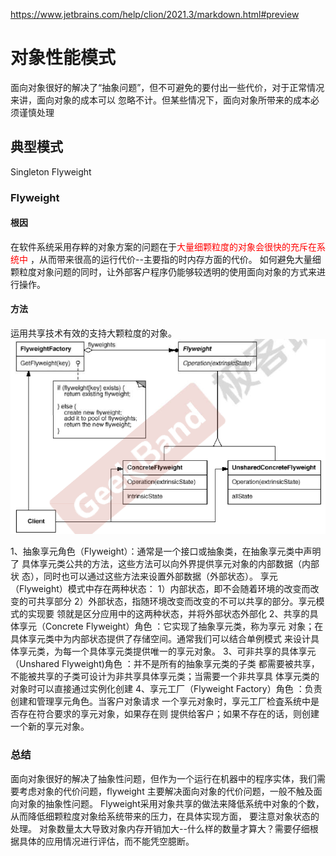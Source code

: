 https://www.jetbrains.com/help/clion/2021.3/markdown.html#preview

# 对象性能模式
面向对象很好的解决了“抽象问题”，但不可避免的要付出一些代价，对于正常情况来讲，面向对象的成本可以
忽略不计。但某些情况下，面向对象所带来的成本必须谨慎处理
## 典型模式
Singleton
Flyweight

### Flyweight
#### 根因
在软件系统采用存粹的对象方案的问题在于<font color=red>大量细颗粒度的对象会很快的充斥在系统中</font>
，从而带来很高的运行代价--主要指的时内存方面的代价。
如何避免大量细颗粒度对象问题的同时，让外部客户程序仍能够较透明的使用面向对象的方式来进行操作。
#### 方法
运用共享技术有效的支持大颗粒度的对象。
![img_1.png](img_1.png)

1、抽象享元角色（Flyweight）：通常是一个接口或抽象类，在抽象享元类中声明了
具体享元类公共的方法，这些方法可以向外界提供享元对象的内部数据（内部状
态），同时也可以通过这些方法来设置外部数据（外部状态）。
享元（Flyweight）模式中存在两种状态：
1）内部状态，即不会随着环境的改变而改变的可共享部分
2）外部状态，指随环境改变而改变的不可以共享的部分。享元模式的实现要
领就是区分应用中的这两种状态，并将外部状态外部化
2、共享的具体享元（Concrete Flyweight）角色 ：它实现了抽象享元类，称为享元
对象；在具体享元类中为内部状态提供了存储空间。通常我们可以结合单例模式
来设计具体享元类，为每一个具体享元类提供唯一的享元对象。
3、可非共享的具体享元（Unshared Flyweight)角色 ：并不是所有的抽象享元类的子类 
都需要被共享，不能被共享的子类可设计为非共享具体享元类；当需要一个非共享具
体享元类的对象时可以直接通过实例化创建
4、享元工厂（Flyweight Factory）角色 ：负责创建和管理享元角色。当客户对象请求
一个享元对象时，享元工厂检査系统中是否存在符合要求的享元对象，如果存在则
提供给客户；如果不存在的话，则创建一个新的享元对象。


### 总结
面向对象很好的解决了抽象性问题，但作为一个运行在机器中的程序实体，我们需要考虑对象的代价问题，flyweight
主要解决面向对象的代价问题，一般不触及面向对象的抽象性问题。
Flyweight采用对象共享的做法来降低系统中对象的个数，从而降低细颗粒度对象给系统带来的压力，在具体实现方面，
要注意对象状态的处理。
对象数量太大导致对象内存开销加大--什么样的数量才算大？需要仔细根据具体的应用情况进行评估，而不能凭空臆断。